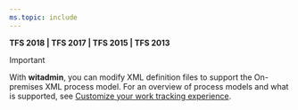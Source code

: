 ```yaml
---
ms.topic: include
---
```


**TFS 2018 | TFS 2017 | TFS 2015 | TFS 2013**

> [!IMPORTANT]  
>With **witadmin**, you can modify XML definition files to support the On-premises XML process model.  For an overview of process models and what is supported, see [Customize your work tracking experience](/vsts/work/customize/customize-work).  


